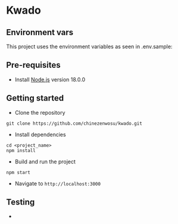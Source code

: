 # Kwado

## Environment vars
This project uses the environment variables as seen in .env.sample:

## Pre-requisites
- Install [Node.js](https://nodejs.org/en/) version 18.0.0

## Getting started
- Clone the repository
```
git clone https://github.com/chinezenwosu/kwado.git
```

- Install dependencies
```
cd <project_name>
npm install
```

- Build and run the project
```
npm start
```

- Navigate to `http://localhost:3000`

## Testing
-
